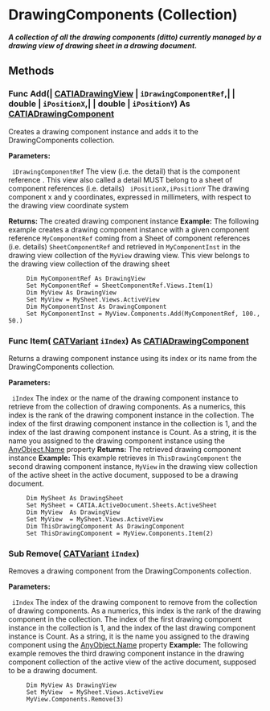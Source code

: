 # DrawingComponents (Collection)

**_A collection of all the drawing components (ditto) currently managed by a drawing view of drawing sheet in a drawing document._**

## Methods

### Func **Add**(| [CATIADrawingView](../DraftingInterfaces/interface_DrawingView_26239.md) | `iDrawingComponentRef`,| | double | `iPositionX`,| | double | `iPositionY`) As [CATIADrawingComponent](../DraftingInterfaces/interface_DrawingComponent_55624.md)

   Creates a drawing component instance and adds it to the DrawingComponents collection.

**Parameters:**

` iDrawingComponentRef`      The view (i.e. the detail) that is the component reference . This view also called a detail MUST belong to a sheet of component references (i.e. details)
` iPositionX,iPositionY`      The drawing component x and y coordinates, expressed in millimeters, with respect to the drawing view coordinate system

**Returns:**      The created drawing component instance  **Example:**      The following example creates a drawing component instance with a given component reference `MyComponentRef` coming from a Sheet of component references (i.e. details) `SheetComponentRef` and retrieved in `MyComponentInst` in the drawing view collection of the `MyView` drawing view. This view belongs to the drawing view collection of the drawing sheet

```VBScript
     Dim MyComponentRef As DrawingView
     Set MyComponentRef = SheetComponentRef.Views.Item(1)
     Dim MyView As DrawingView
     Set MyView = MySheet.Views.ActiveView
     Dim MyComponentInst As DrawingComponent
     Set MyComponentInst = MyView.Components.Add(MyComponentRef, 100., 50.)

```

### Func **Item**( [CATVariant](../System/typedef_CATVariant_20656.md)  `iIndex`) As [CATIADrawingComponent](../DraftingInterfaces/interface_DrawingComponent_55624.md)

   Returns a drawing component instance using its index or its name from the DrawingComponents collection.

**Parameters:**

` iIndex`      The index or the name of the drawing component instance to retrieve from the collection of drawing components. As a numerics, this index is the rank of the drawing component instance in the collection. The index of the first drawing component instance in the collection is 1, and the index of the last drawing component instance is Count. As a string, it is the name you assigned to the drawing component instance using the
[AnyObject.Name](../System/interface_AnyObject_17321.htm#Name) property  **Returns:**      The retrieved drawing component instance  **Example:**      This example retrieves in `ThisDrawingComponent` the second drawing component instance, `MyView` in the drawing view collection of the active sheet in the active document, supposed to be a drawing document.

```VBScript
     Dim MySheet As DrawingSheet
     Set MySheet = CATIA.ActiveDocument.Sheets.ActiveSheet
     Dim MyView  As DrawingView
     Set MyView  = MySheet.Views.ActiveView
     Dim ThisDrawingComponent As DrawingComponent
     Set ThisDrawingComponent = MyView.Components.Item(2)

```

### Sub **Remove**( [CATVariant](../System/typedef_CATVariant_20656.md)  `iIndex`)

   Removes a drawing component from the DrawingComponents collection.

**Parameters:**

` iIndex`      The index of the drawing component to remove from the collection of drawing components. As a numerics, this index is the rank of the drawing component in the collection. The index of the first drawing component instance in the collection is 1, and the index of the last drawing component instance is Count. As a string, it is the name you assigned to the drawing component using the
[AnyObject.Name](../System/interface_AnyObject_17321.htm#Name) property  **Example:**      The following example removes the third drawing component instance in the drawing component collection of the active view of the active document, supposed to be a drawing document.

```VBScript
     Dim MyView As DrawingView
     Set MyView  = MySheet.Views.ActiveView
     MyView.Components.Remove(3)

```